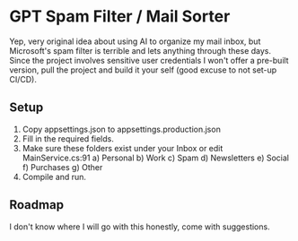 # GPT Spam Filter / Mail Sorter
Yep, very original idea about using AI to organize my mail inbox, but Microsoft's spam filter is terrible and lets anything through these days.
Since the project involves sensitive user credentials I won't offer a pre-built version, pull the project and build it your self (good excuse to not set-up CI/CD).

## Setup
1. Copy appsettings.json to appsettings.production.json
2. Fill in the required fields.
3. Make sure these folders exist under your Inbox or edit MainService.cs:91
    a) Personal
    b) Work
    c) Spam
    d) Newsletters
    e) Social
    f) Purchases
    g) Other
4. Compile and run.

## Roadmap
I don't know where I will go with this honestly, come with suggestions.